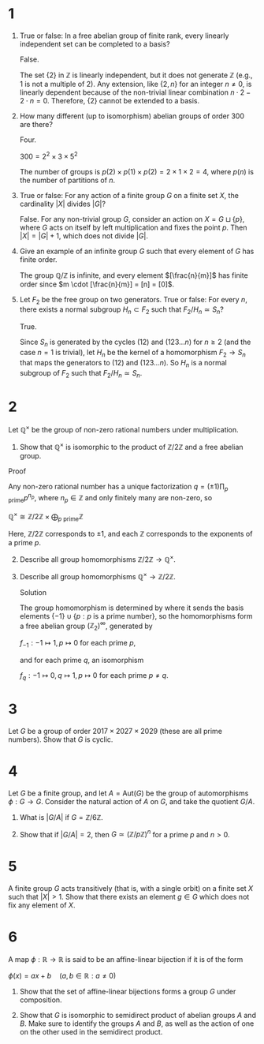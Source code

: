 # 1
1. True or false: In a free abelian group of finite rank, every linearly independent set can be completed to a basis?

   False.

   The set {2} in $\mathbb{Z}$ is linearly independent, but it does not generate $\mathbb{Z}$ (e.g., 1 is not a multiple of 2). Any extension, like $\{2, n\}$ for an integer $n \neq 0$, is linearly dependent because of the non-trivial linear combination $n \cdot 2 - 2 \cdot n = 0$. Therefore, $\{2\}$ cannot be extended to a basis.

2. How many different (up to isomorphism) abelian groups of order 300 are there?

   Four.

   $300=2^2 \times 3 \times 5^2$
   
   The number of groups is $p(2) \times p(1) \times p(2) = 2 \times 1 \times 2 = 4$, where $p(n)$ is the number of partitions of $n$.
3. True or false: For any action of a finite group $G$ on a finite set $X$, the cardinality $|X|$ divides $|G|$?

   False. For any non-trivial group $G$, consider an action on $X = G \sqcup \{p\}$, where $G$ acts on itself by left multiplication and fixes the point $p$. Then $|X| = |G|+1$, which does not divide $|G|$.
   
4. Give an example of an infinite group $G$ such that every element of $G$ has finite order.

   The group $\mathbb{Q}/\mathbb{Z}$ is infinite, and every element $[\frac{n}{m}]$ has finite order since $m \cdot [\frac{n}{m}] = [n] = [0]$.
5. Let $F_2$ be the free group on two generators. True or false: For every $n$, there exists a normal subgroup $H_n \subset F_2$ such that $F_2 / H_n \simeq S_n$?

    True.

   Since $S_n$ is generated by the cycles $(12)$ and $(123\dots n)$ for $n \ge 2$ (and the case $n=1$ is trivial), let $H_n$ be the kernel of a homomorphism $F_2 \to S_n$ that maps the generators to $(12)$ and $(123\dots n)$.
   So $H_n$ is a normal subgroup of $F_2$ such that $F_2 / H_n \simeq S_n$.

# 2
Let $\mathbb{Q}^{\times}$ be the group of non-zero rational numbers under multiplication.
1. Show that $\mathbb{Q}^{\times}$ is isomorphic to the product of $\mathbb{Z} / 2 \mathbb{Z}$ and a free abelian group.

  Proof
  
   Any non-zero rational number has a unique factorization $q = (\pm 1)\prod_{p\text{ prime}}p^{n_p}$, where $n_p \in \mathbb{Z}$ and only finitely many are non-zero, so
   
   $`\mathbb{Q}^{\times} \cong \mathbb{Z} / 2 \mathbb{Z} \times \bigoplus_{p\text{ prime}}\mathbb{Z}`$
   
   Here, $\mathbb{Z} / 2 \mathbb{Z}$ corresponds to $\pm1$, and each $\mathbb{Z}$ corresponds to the exponents of a prime $p$.

2. Describe all group homomorphisms $\mathbb{Z} / 2 \mathbb{Z} \to \mathbb{Q}^{\times}$.
3. Describe all group homomorphisms $\mathbb{Q}^{\times} \to \mathbb{Z} / 2 \mathbb{Z}$.

   Solution

   The group homomorphism is determined by where it sends the basis elements $`\{-1\}\cup\{p:p\text{ is a prime number}\}`$, so the homomorphisms form a free abelian group $(\mathbb Z_2)^\infty$, generated by

   $f_{-1}:-1\mapsto 1,p\mapsto 0$ for each prime $p$,
   
   and for each prime $q$, an isomorphism

   $f_q:-1\mapsto 0,q\mapsto1,p\mapsto0$ for each prime $p\ne q$.
   
# 3
Let $G$ be a group of order $2017 \times 2027 \times 2029$ (these are all prime numbers). Show that $G$ is cyclic.
# 4
Let $G$ be a finite group, and let $A=\mathrm{Aut}(G)$ be the group of automorphisms $\phi: G \to G$. Consider the natural action of $A$ on $G$, and take the quotient $G / A$.
1. What is $|G / A|$ if $G=\mathbb{Z} / 6 \mathbb{Z}$.

2. Show that if $|G / A|=2$, then $G \simeq(\mathbb{Z} / p \mathbb{Z})^n$ for a prime $p$ and $n>0$.

# 5
A finite group $G$ acts transitively (that is, with a single orbit) on a finite set $X$ such that $|X|>1$. Show that there exists an element $g \in G$ which does not fix any element of $X$.

# 6
A map $\phi: \mathbb{R} \to \mathbb{R}$ is said to be an affine-linear bijection if it is of the form

$\phi(x)=a x+b \quad(a, b \in \mathbb{R}: a \neq 0)$

1. Show that the set of affine-linear bijections forms a group $G$ under composition.
   
2. Show that $G$ is isomorphic to semidirect product of abelian groups $A$ and $B$. Make sure to identify the groups $A$ and $B$, as well as the action of one on the other used in the semidirect product.
   
